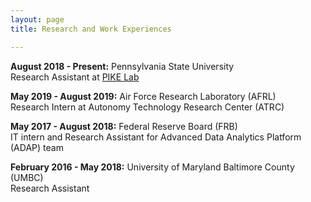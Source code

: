 ```yaml
---
layout: page
title: Research and Work Experiences  

---
```


**August 2018 - Present:** Pennsylvania State University <br />
Research Assistant at [PIKE Lab](http://pike.psu.edu/)

**May 2019 - August 2019:** Air Force Research Laboratory (AFRL) <br />
Research Intern at Autonomy Technology Research Center (ATRC)

**May 2017 - August 2018:** Federal Reserve Board (FRB) <br />
IT intern and Research Assistant for Advanced Data Analytics Platform (ADAP) team

**February 2016 - May 2018:** University of Maryland Baltimore County (UMBC) <br />
Research Assistant 

